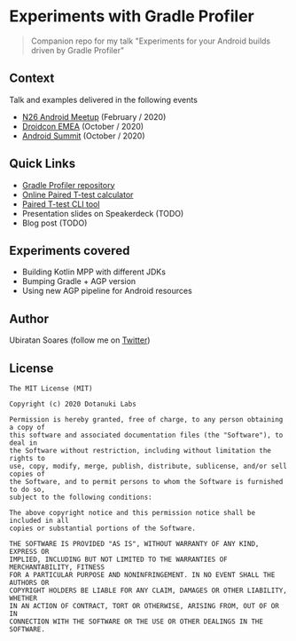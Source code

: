 # Experiments with Gradle Profiler

> Companion repo for my talk "Experiments for your Android builds driven by Gradle Profiler"

## Context

Talk and examples delivered in the following events

- [N26 Android Meetup](https://www.meetup.com/N26-Tech-Product-Design-Events-in-Barcelona/events/268447714/) (February / 2020)
- [Droidcon EMEA](https://www.online.droidcon.com/emea2020) (October / 2020)
- [Android Summit](https://emamo.com/event/android-summit-2020) (October / 2020)

## Quick Links

- [Gradle Profiler repository](https://github.com/gradle/gradle-profiler)
- [Online Paired T-test calculator](https://www.statskingdom.com/160MeanT2pair.html)
- [Paired T-test CLI tool](https://github.com/dotanuki-labs/gradle-profiler-pttest)
- Presentation slides on Speakerdeck (TODO)
- Blog post (TODO)

## Experiments covered

- Building Kotlin MPP with different JDKs
- Bumping Gradle + AGP version
- Using new AGP pipeline for Android resources

## Author

Ubiratan Soares (follow me on [Twitter](https://twitter.com/ubiratanfsoares))

## License

```
The MIT License (MIT)

Copyright (c) 2020 Dotanuki Labs

Permission is hereby granted, free of charge, to any person obtaining a copy of
this software and associated documentation files (the "Software"), to deal in
the Software without restriction, including without limitation the rights to
use, copy, modify, merge, publish, distribute, sublicense, and/or sell copies of
the Software, and to permit persons to whom the Software is furnished to do so,
subject to the following conditions:

The above copyright notice and this permission notice shall be included in all
copies or substantial portions of the Software.

THE SOFTWARE IS PROVIDED "AS IS", WITHOUT WARRANTY OF ANY KIND, EXPRESS OR
IMPLIED, INCLUDING BUT NOT LIMITED TO THE WARRANTIES OF MERCHANTABILITY, FITNESS
FOR A PARTICULAR PURPOSE AND NONINFRINGEMENT. IN NO EVENT SHALL THE AUTHORS OR
COPYRIGHT HOLDERS BE LIABLE FOR ANY CLAIM, DAMAGES OR OTHER LIABILITY, WHETHER
IN AN ACTION OF CONTRACT, TORT OR OTHERWISE, ARISING FROM, OUT OF OR IN
CONNECTION WITH THE SOFTWARE OR THE USE OR OTHER DEALINGS IN THE SOFTWARE.
```
